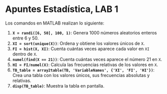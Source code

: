 # Apuntes Estadística, LAB 1


Los comandos en MATLAB realizan lo siguiente:

1. **`X = randi([6, 50], 100, 1)`**: Genera 1000 números aleatorios enteros entre 6 y 50.
2. **`XI = sort(unique(X))`**: Ordena y obtiene los valores únicos de `X`.
3. **`FI = hist(X, XI)`**: Cuenta cuántas veces aparece cada valor en `XI` dentro de `X`.
4. **`numel(find(X == 21))`**: Cuenta cuántas veces aparece el número 21 en `X`.
6. **`HI = FI/numel(X)`**: Calcula las frecuencias relativas de los valores en `X`.
7. **`TB_table = array2table(TB, 'VariableNames', {'XI', 'FI', 'HI'})`**: Crea una tabla con los valores únicos, sus frecuencias absolutas y relativas.
8. **`disp(TB_table)`**: Muestra la tabla en pantalla.
